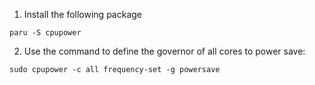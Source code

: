 1. Install the following package

```
paru -S cpupower
```

2. Use the command to define the governor of all cores to power save:

```
sudo cpupower -c all frequency-set -g powersave
```
